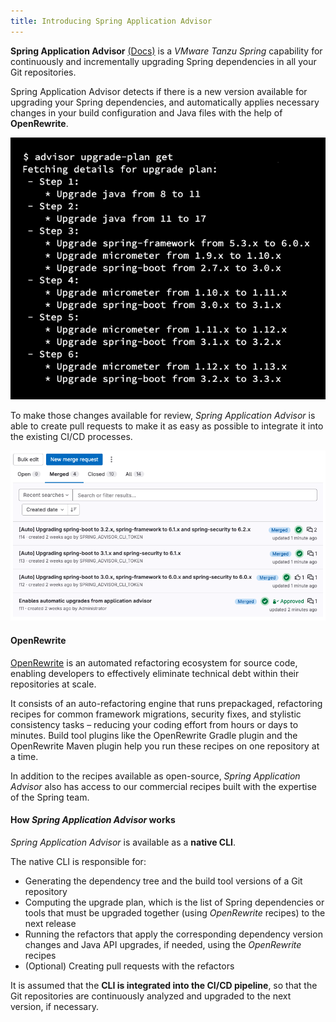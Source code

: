 ```yaml
---
title: Introducing Spring Application Advisor
---
```


**Spring Application Advisor** [(Docs)](https://techdocs.broadcom.com/us/en/vmware-tanzu/spring/spring-application-advisor/1-2/spring-app-advisor/what-is-app-advisor.html) is a *VMware Tanzu Spring* capability for continuously and incrementally upgrading Spring dependencies in all your Git repositories.

Spring Application Advisor detects if there is a new version available for upgrading your Spring dependencies, and automatically applies necessary changes in your build configuration and Java files with the help of **OpenRewrite**.

![Sample Upgrade Plan](advisor-upgrade-plan.png)

To make those changes available for review, *Spring Application Advisor* is able to create pull requests to make it as easy as possible to integrate it into the existing CI/CD processes.

![Sample Pull Request](advisor-pull-request.png)

#### OpenRewrite

[OpenRewrite](https://openrewrite.org/) is an automated refactoring ecosystem for source code, enabling developers to effectively eliminate technical debt within their repositories at scale.

It consists of an auto-refactoring engine that runs prepackaged, refactoring recipes for common framework migrations, security fixes, and stylistic consistency tasks – reducing your coding effort from hours or days to minutes. Build tool plugins like the OpenRewrite Gradle plugin and the OpenRewrite Maven plugin help you run these recipes on one repository at a time.

In addition to the recipes available as open-source, *Spring Application Advisor* also has access to our commercial recipes built with the expertise of the Spring team.

#### How *Spring Application Advisor* works
*Spring Application Advisor* is available as a **native CLI**.

The native CLI is responsible for:
- Generating the dependency tree and the build tool versions of a Git repository
- Computing the upgrade plan, which is the list of Spring dependencies or tools that must be upgraded together (using *OpenRewrite* recipes) to the next release
- Running the refactors that apply the corresponding dependency version changes and Java API upgrades, if needed, using the *OpenRewrite* recipes
- (Optional) Creating pull requests with the refactors

It is assumed that the **CLI is integrated into the CI/CD pipeline**, so that the Git repositories are continuously analyzed and upgraded to the next version, if necessary. 